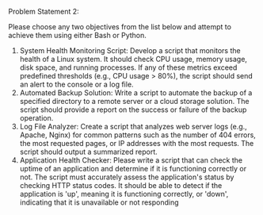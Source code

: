Problem Statement 2:

Please choose any two objectives from the list below and attempt to achieve them
using either Bash or Python.
1. System Health Monitoring Script:
Develop a script that monitors the health of a Linux system. It should check
CPU usage, memory usage, disk space, and running processes. If any of
these metrics exceed predefined thresholds (e.g., CPU usage > 80%), the
script should send an alert to the console or a log file.
2. Automated Backup Solution:
Write a script to automate the backup of a specified directory to a remote
server or a cloud storage solution. The script should provide a report on the
success or failure of the backup operation.
3. Log File Analyzer:
Create a script that analyzes web server logs (e.g., Apache, Nginx) for
common patterns such as the number of 404 errors, the most requested
pages, or IP addresses with the most requests. The script should output a
summarized report.
4. Application Health Checker:
Please write a script that can check the uptime of an application and
determine if it is functioning correctly or not. The script must accurately
assess the application's status by checking HTTP status codes. It should be
able to detect if the application is 'up', meaning it is functioning correctly, or
'down', indicating that it is unavailable or not responding